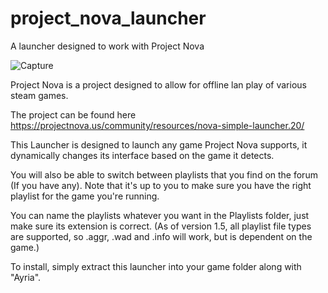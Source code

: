 # project_nova_launcher
A launcher designed to work with Project Nova

![Capture](https://user-images.githubusercontent.com/86622355/124385541-704ae280-dcd6-11eb-8ea8-f8c96cbbd6b9.PNG)


Project Nova is a project designed to allow for offline lan play of various steam games.

The project can be found here https://projectnova.us/community/resources/nova-simple-launcher.20/

This Launcher is designed to launch any game Project Nova supports, it dynamically changes its interface based on the game it detects.


You will also be able to switch between playlists that you find on the forum (If you have any).
Note that it's up to you to make sure you have the right playlist for the game you're running.

You can name the playlists whatever you want in the Playlists folder, just make sure its extension is correct. (As of version 1.5, all playlist file types are supported, so .aggr, .wad and .info will work, but is dependent on the game.)

To install, simply extract this launcher into your game folder along with "Ayria".

